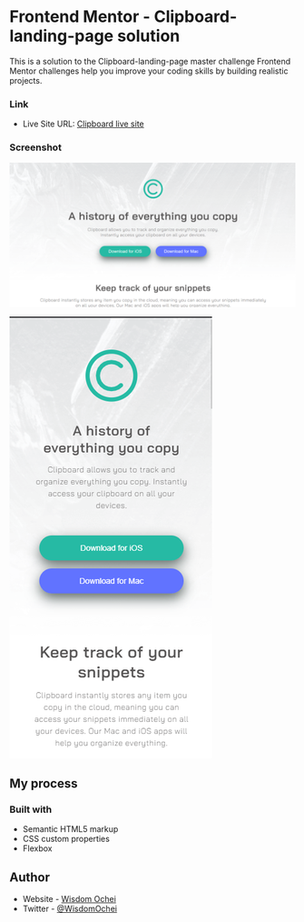 # Frontend Mentor - Clipboard-landing-page  solution

This is a solution to the Clipboard-landing-page master challenge Frontend Mentor challenges help you improve your coding skills by building realistic projects. 

### Link

- Live Site URL: [Clipboard live site](https://wizzy-design.github.io/clipboard-landing-page-master/)

### Screenshot

![](./my_screenshots/desktop_mode.png)


![](./my_screenshots/mobile_mode.png)

## My process

### Built with

- Semantic HTML5 markup
- CSS custom properties
- Flexbox

## Author

- Website - [Wisdom Ochei](https://wizzy-design.github.io/wisdom_portfolio/)
- Twitter - [@WisdomOchei](https://www.twitter.com/WisdomOchei)
